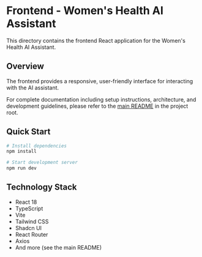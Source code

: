 # Frontend - Women's Health AI Assistant

This directory contains the frontend React application for the Women's Health AI Assistant.

## Overview

The frontend provides a responsive, user-friendly interface for interacting with the AI assistant.

For complete documentation including setup instructions, architecture, and development guidelines, please refer to the [main README](../README.md) in the project root.

## Quick Start

```bash
# Install dependencies
npm install

# Start development server
npm run dev
```

## Technology Stack

- React 18
- TypeScript
- Vite
- Tailwind CSS
- Shadcn UI
- React Router
- Axios
- And more (see the main README)

